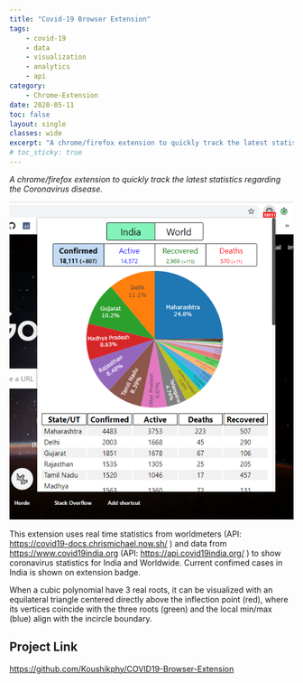 ```yaml
---
title: "Covid-19 Browser Extension"
tags: 
    - covid-19
    - data
    - visualization
    - analytics
    - api
category:
    - Chrome-Extension
date: 2020-05-11
toc: false
layout: single
classes: wide
excerpt: "A chrome/firefox extension to quickly track the latest statistics regarding the Coronavirus disease."
# toc_sticky: true
---
```



_A chrome/firefox extension to quickly track the latest statistics regarding the Coronavirus disease._


<img src='assets/images/covidb/screenshot.png'>  

This extension uses real time statistics from worldmeters (API: <a href='https://covid19-docs.chrismichael.now.sh/'>https://covid19-docs.chrismichael.now.sh/</a> ) and data from <a href='https://www.covid19india.org'>https://www.covid19india.org</a>  (API: <a href='https://api.covid19india.org/'>https://api.covid19india.org/</a> ) to show coronavirus statistics for India and Worldwide. Current confimed cases in India is shown on extension badge.  



When a cubic polynomial have 3 real roots, it can be visualized with an equilateral triangle centered directly above the inflection point (red), where its vertices coincide with the three roots (green) and the local min/max (blue) align with the incircle boundary.

## Project Link
<a href='https://github.com/Koushikphy/COVID19-Browser-Extension'>https://github.com/Koushikphy/COVID19-Browser-Extension</a>